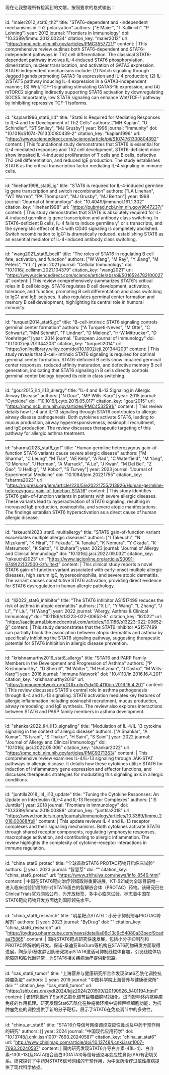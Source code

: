 现在让我整理所有检索到的文献，按照要求的格式输出：

----
id: "maier2012_stat6_th2"
title: "STAT6-dependent and -independent mechanisms in Th2 polarization"
authors: ["E Maier", "T Kallinich", "P Lohning"]
year: 2012
journal: "Frontiers in Immunology"
doi: "10.3389/fimmu.2012.00234"
citation_key: "maier2012"
url: "https://pmc.ncbi.nlm.nih.gov/articles/PMC3557721/"
content: |
  This comprehensive review outlines both STAT6-dependent and STAT6-independent pathways in Th2 cell differentiation. The classical STAT6-dependent pathway involves IL-4-induced STAT6 phosphorylation, dimerization, nuclear translocation, and activation of GATA3 expression. STAT6-independent mechanisms include: (1) Notch signaling through Jagged ligands promoting GATA3-1a expression and IL-4 production; (2) IL-2/STAT5 pathway inducing IL-4 expression in a GATA3-independent manner; (3) Wnt/TCF-1 signaling stimulating GATA3-1b expression; and (4) mTORC2 signaling indirectly supporting STAT6 activation by downregulating SOCS5. Importantly, low STAT6 signaling can enhance Wnt/TCF-1 pathway by inhibiting repressive TCF-1 isoforms.

----
id: "kaplan1996_stat6_il4"
title: "Stat6 Is Required for Mediating Responses to IL-4 and for Development of Th2 Cells"
authors: ["MH Kaplan", "U Schindler", "ST Smiley", "MJ Grusby"]
year: 1996
journal: "Immunity"
doi: "10.1016/S1074-7613(00)80439-2"
citation_key: "kaplan1996"
url: "https://www.sciencedirect.com/science/article/pii/S1074761300804392"
content: |
  This foundational study demonstrates that STAT6 is essential for IL-4-mediated responses and Th2 cell development. STAT6-deficient mice show impaired IL-4-induced proliferation of T cells and B cells, defective Th2 cell differentiation, and reduced IgE production. The study establishes STAT6 as the critical transcription factor mediating IL-4 signaling in immune cells.

----
id: "linehan1998_stat6_ig"
title: "STAT6 is required for IL-4-induced germline Ig gene transcription and switch recombination"
authors: ["LA Linehan", "WT Warren", "PA Thompson", "MJ Grusby", "MJ Berton"]
year: 1998
journal: "Journal of Immunology"
doi: "10.4049/jimmunol.161.1.302"
citation_key: "linehan1998"
url: "https://pubmed.ncbi.nlm.nih.gov/9647237/"
content: |
  This study demonstrates that STAT6 is absolutely required for IL-4-induced germline Ig gene transcription and antibody class switching. In STAT6-deficient B cells, IL-4 fails to induce germline γ1 or ε transcripts, and the synergistic effect of IL-4 with CD40 signaling is completely abolished. Switch recombination to IgG1 is dramatically reduced, establishing STAT6 as an essential mediator of IL-4-induced antibody class switching.

----
id: "wang2021_stat6_bcell"
title: "The roles of STAT6 in regulating B cell fate, activation, and function"
authors: ["W Wang", "M Ray", "Y Jiang", "M Peters", "Y Li"]
year: 2021
journal: "Cellular Immunology"
doi: "10.1016/j.cellimm.2021.104379"
citation_key: "wang2021"
url: "https://www.sciencedirect.com/science/article/abs/pii/S0165247821000274"
content: |
  This review comprehensively summarizes STAT6's critical roles in B cell biology. STAT6 regulates B cell development, activation, tolerance, and function, promoting B cell differentiation and class switching to IgG1 and IgE isotypes. It also regulates germinal center formation and memory B cell development, highlighting its central role in humoral immunity.

----
id: "turqueti2014_stat6_gc"
title: "B-cell-intrinsic STAT6 signaling controls germinal center formation"
authors: ["A Turqueti-Neves", "M Otte", "C Schwartz", "MM Schmitt", "T Lindner", "D Mielenz", "H-W Mittrucker", "D Voehringer"]
year: 2014
journal: "European Journal of Immunology"
doi: "10.1002/eji.201344203"
citation_key: "turqueti2014"
url: "https://onlinelibrary.wiley.com/doi/10.1002/eji.201344203"
content: |
  This study reveals that B-cell-intrinsic STAT6 signaling is required for optimal germinal center formation. STAT6-deficient B cells show impaired germinal center responses, reduced affinity maturation, and defective memory B cell generation, indicating that STAT6 signaling in B cells directly controls germinal center biology beyond its role in class switching.

----
id: "gour2015_il4_il13_allergy"
title: "IL-4 and IL-13 Signaling in Allergic Airway Disease"
authors: ["N Gour", "MP Wills-Karp"]
year: 2015
journal: "Cytokine"
doi: "10.1016/j.cyto.2015.05.017"
citation_key: "gour2015"
url: "https://pmc.ncbi.nlm.nih.gov/articles/PMC4532591/"
content: |
  This review details how IL-4 and IL-13 signaling through STAT6 contributes to allergic airway disease pathogenesis. Both cytokines activate STAT6, leading to mucus production, airway hyperresponsiveness, eosinophil recruitment, and IgE production. The review discusses therapeutic targeting of this pathway for allergic asthma treatment.

----
id: "sharma2023_stat6_gof"
title: "Human germline heterozygous gain-of-function STAT6 variants cause severe allergic disease"
authors: ["M Sharma", "C Leung", "M Tian", "AE Kelly", "A Rad", "C Waterfield", "M Yang", "D Moreira", "J Herman", "A Marrack", "A Le", "J Kwan", "M Del Bel", "Z Gao", "J Helbig", "M Kobor", "S Turvey"]
year: 2023
journal: "Journal of Experimental Medicine"
doi: "10.1084/jem.20221755"
citation_key: "sharma2023"
url: "https://rupress.org/jem/article/220/5/e20221755/213926/Human-germline-heterozygous-gain-of-function-STAT6"
content: |
  This study identifies STAT6 gain-of-function variants in patients with severe allergic diseases. These variants lead to hyperactivation of STAT6 signaling, resulting in increased IgE production, eosinophilia, and severe atopic manifestations. The findings establish STAT6 hyperactivation as a direct cause of human allergic disease.

----
id: "takeuchi2023_stat6_multiallergy"
title: "STAT6 gain-of-function variant exacerbates multiple allergic diseases"
authors: ["I Takeuchi", "N Mizukami", "K Hirai", "T Fukuda", "A Tanaka", "K Nomura", "Y Okada", "K Matsumoto", "K Saito", "K Izuhara"]
year: 2023
journal: "Journal of Allergy and Clinical Immunology"
doi: "10.1016/j.jaci.2022.09.032"
citation_key: "takeuchi2023"
url: "https://www.jacionline.org/article/S0091-6749(22)02500-3/fulltext"
content: |
  This clinical study reports a novel STAT6 gain-of-function variant associated with early-onset multiple allergic diseases, high serum IgE, hypereosinophilia, and severe atopic dermatitis. The variant causes constitutive STAT6 activation, providing direct evidence for STAT6 dysregulation in human allergic pathology.

----
id: "li2022_stat6_inhibitor"
title: "The STAT6 inhibitor AS1517499 reduces the risk of asthma in atopic dermatitis"
authors: ["X Li", "Y Wang", "L Zhang", "J Li", "Y Liu", "H Wang"]
year: 2022
journal: "Allergy, Asthma & Clinical Immunology"
doi: "10.1186/s13223-022-00652-8"
citation_key: "li2022"
url: "https://aacijournal.biomedcentral.com/articles/10.1186/s13223-022-00652-8"
content: |
  This study demonstrates that the STAT6 inhibitor AS1517499 can partially block the association between atopic dermatitis and asthma by specifically inhibiting the STAT6 signaling pathway, suggesting therapeutic potential for STAT6 inhibition in allergic disease prevention.

----
id: "krishnamurthy2016_stat6_allergy"
title: "STAT6 and PARP Family Members in the Development and Progression of Asthma"
authors: ["P Krishnamurthy", "D Sherrill", "M Walter", "M Holtzman", "J Castro", "M Wills-Karp"]
year: 2016
journal: "Immune Network"
doi: "10.4110/in.2016.16.4.201"
citation_key: "krishnamurthy2016"
url: "https://immunenetwork.org/DOIx.php?id=10.4110/in.2016.16.4.201"
content: |
  This review discusses STAT6's central role in asthma pathogenesis through IL-4 and IL-13 signaling. STAT6 activation mediates key features of allergic inflammation including eosinophil recruitment, mucus production, airway remodeling, and IgE synthesis. The review also explores interactions between STAT6 and PARP family members in asthma development.

----
id: "shankar2022_il4_il13_signaling"
title: "Modulation of IL-4/IL-13 cytokine signaling in the context of allergic disease"
authors: ["A Shankar", "A Kumar", "S Israni", "S Thakur", "H Saini", "S Saini"]
year: 2022
journal: "Journal of Allergy and Clinical Immunology"
doi: "10.1016/j.jaci.2022.05.006"
citation_key: "shankar2022"
url: "https://pmc.ncbi.nlm.nih.gov/articles/PMC9371363/"
content: |
  This comprehensive review examines IL-4/IL-13 signaling through JAK-STAT pathways in allergic disease. It details how these cytokines utilize STAT6 for induction of inflammatory gene expression and effector functions, and discusses therapeutic strategies for modulating this signaling axis in allergic conditions.

----
id: "junttila2018_il4_il13_update"
title: "Tuning the Cytokine Responses: An Update on Interleukin (IL)-4 and IL-13 Receptor Complexes"
authors: ["IS Junttila"]
year: 2018
journal: "Frontiers in Immunology"
doi: "10.3389/fimmu.2018.00888"
citation_key: "junttila2018"
url: "https://www.frontiersin.org/journals/immunology/articles/10.3389/fimmu.2018.00888/full"
content: |
  This update reviews IL-4 and IL-13 receptor complexes and their signaling mechanisms. Both cytokines activate STAT6 through shared receptor components, regulating lymphocyte responses, macrophage activation, and contributing to allergic inflammation. The review highlights the complexity of cytokine-receptor interactions in immune regulation.

----
id: "china_stat6_protac"
title: "全球首款STAT6 PROTAC药物开启临床试验"
authors: []
year: 2023
journal: "智慧芽"
doi: ""
citation_key: "china_stat6_protac"
url: "https://www.zhihuiya.com/news/info_8546.html"
content: |
  中国在STAT6靶向治疗领域取得重要进展，KT-621成为全球目前唯一进入临床试验阶段的针对STAT6蛋白的裂解嵌合体（PROTAC）药物。该研究已在ClinicalTrials官方网站公布，为开放标签、多中心临床试验，标志着中国在STAT6靶向药物开发方面达到国际领先水平。

----
id: "china_stat6_research"
title: "明星靶点STAT6：小分子抑制剂与PROTAC降解剂"
authors: []
year: 2023
journal: "ByDrug"
doi: ""
citation_key: "china_stat6_research"
url: "https://bydrug.pharmcube.com/news/detail/a06c13c9c54080a33becf9cadaa75865"
content: |
  国内STAT6靶点研究快速发展，包括小分子抑制剂和PROTAC降解剂的开发。保诺-桑迪亚BioDuro等机构在STAT6药物研发方面取得进展，陶莎莎/杨友静团队研究揭示STAT6激活可抑制线粒体自噬，引发线粒体功能障碍和铁代谢异常，为STAT6相关疾病治疗提供新思路。

----
id: "cas_stat6_tumor"
title: "上海营养与健康研究所合作发现Stat6乙酰化调控抗肿瘤免疫"
authors: []
year: 2019
journal: "中国科学院上海营养与健康研究所"
doi: ""
citation_key: "cas_stat6_tumor"
url: "https://shb.cas.cn/kydt2024/kjjz2024/201909/t20190926_5401194.html"
content: |
  该研究揭示了Stat6乙酰化调节巨噬细胞M2极化，进而影响体内抗肿瘤免疫的作用机理。研究发现Stat6乙酰化在肿瘤微环境中调控巨噬细胞功能，为抗肿瘤免疫的调控提供了新的分子靶标，展示了STAT6在免疫调节中的多效性。

----
id: "china_ar_stat6"
title: "STAT6介导信号网络调控变应性鼻炎及中药干预作用的研究"
authors: []
year: 2024
journal: "中国现代应用药学"
doi: "10.13748/j.cnki.issn1007-7693.20240587"
citation_key: "china_ar_stat6"
url: "http://www.chinjmap.com/article/doi/10.13748/j.cnki.issn1007-7693.20240587"
content: |
  国内研究发现STAT6介导白介素-4(IL-4)、白介素-13(IL-13)及GATA结合蛋白3(GATA3)等信号通路与变应性鼻炎(AR)有密切关系。研究探讨了中药对STAT6信号网络的干预作用，为中医药治疗过敏性疾病提供了现代科学依据。